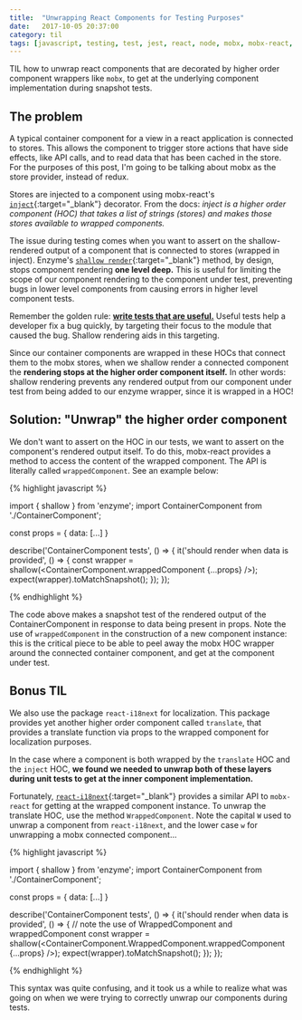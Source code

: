 ```yaml
---
title:  "Unwrapping React Components for Testing Purposes"
date:   2017-10-05 20:37:00
category: til
tags: [javascript, testing, test, jest, react, node, mobx, mobx-react, HOC, enzyme, react-i18next]
---
```


TIL how to unwrap react components that are decorated by higher order component wrappers like `mobx`, to get at the underlying component implementation during snapshot tests.

## The problem

A typical container component for a view in a react application is connected to stores. This allows the component to trigger store actions that have side effects, like API calls, and to read data that has been cached in the store. For the purposes of this post, I'm going to be talking about mobx as the store provider, instead of redux.

Stores are injected to a component using mobx-react's [`inject`][inject]{:target="_blank"} decorator. From the docs: *inject is a higher order component (HOC) that takes a list of strings (stores) and makes those stores available to wrapped components.*

The issue during testing comes when you want to assert on the shallow-rendered output of a component that is connected to stores (wrapped in inject). Enzyme's [`shallow render`][shallow]{:target="_blank"} method, by design, stops component rendering **one level deep.** This is useful for limiting the scope of our component rendering to the component under test, preventing bugs in lower level components from causing errors in higher level component tests.

Remember the golden rule: [**write tests that are useful.**][useful] Useful tests help a developer fix a bug quickly, by targeting their focus to the module that caused the bug. Shallow rendering aids in this targeting.

Since our container components are wrapped in these HOCs that connect them to the mobx stores, when we shallow render a connected component the **rendering stops at the higher order component itself.** In other words: shallow rendering prevents any rendered output from our component under test from being added to our enzyme wrapper, since it is wrapped in a HOC!

## Solution: "Unwrap" the higher order component

We don't want to assert on the HOC in our tests, we want to assert on the component's rendered output itself. To do this, mobx-react provides a method to access the content of the wrapped component. The API is literally called `wrappedComponent`. See an example below:

{% highlight javascript %}

import { shallow } from 'enzyme';
import ContainerComponent from './ContainerComponent';

const props = {
    data: [...]
}

describe('ContainerComponent tests', () => {
    it('should render when data is provided', () => {
        const wrapper = shallow(<ContainerComponent.wrappedComponent {...props} />);
        expect(wrapper).toMatchSnapshot();
    });
});

{% endhighlight %}

The code above makes a snapshot test of the rendered output of the ContainerComponent in response to data being present in props. Note the use of `wrappedComponent` in the construction of a new component instance: this is the critical piece to be able to peel away the mobx HOC wrapper around the connected container component, and get at the component under test.

## Bonus TIL

We also use the package `react-i18next` for localization. This package provides yet another higher order component called `translate`, that provides a translate function via props to the wrapped component for localization purposes.

In the case where a component is both wrapped by the `translate` HOC and the `inject` HOC, **we found we needed to unwrap both of these layers during unit tests to get at the inner component implementation.**

Fortunately, [`react-i18next`][i18]{:target="_blank"} provides a similar API to `mobx-react` for getting at the wrapped component instance. To unwrap the translate HOC, use the method `WrappedComponent`. Note the capital `W` used to unwrap a component from `react-i18next`, and the lower case `w` for unwrapping a mobx connected component...

{% highlight javascript %}

import { shallow } from 'enzyme';
import ContainerComponent from './ContainerComponent';

const props = {
    data: [...]
}

describe('ContainerComponent tests', () => {
    it('should render when data is provided', () => {
        // note the use of WrappedComponent and wrappedComponent
        const wrapper = shallow(<ContainerComponent.WrappedComponent.wrappedComponent {...props} />);
        expect(wrapper).toMatchSnapshot();
    });
});

{% endhighlight %}

This syntax was quite confusing, and it took us a while to realize what was going on when we were trying to correctly unwrap our components during tests.

[inject]: https://github.com/mobxjs/mobx-react#provider-and-inject
[shallow]: http://airbnb.io/enzyme/docs/api/shallow.html
[useful]: /posts/2017-10-02-useful-tests/
[i18]: https://github.com/i18next/react-i18next
